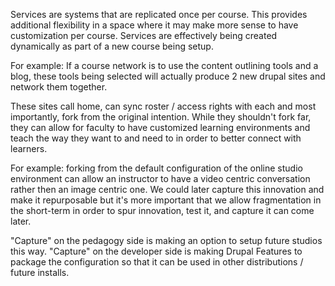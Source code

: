 Services are systems that are replicated once per course. This provides additional flexibility in a space where it may make more sense to have customization per course. Services are effectively being created dynamically as part of a new course being setup.

For example: If a course network is to use the content outlining tools and a blog, these tools being selected will actually produce 2 new drupal sites and network them together.

These sites call home, can sync roster / access rights with each and most importantly, fork from the original intention. While they shouldn't fork far, they can allow for faculty to have customized learning environments and teach the way they want to and need to in order to better connect with learners.

For example: forking from the default configuration of the online studio environment can allow an instructor to have a video centric conversation rather then an image centric one. We could later capture this innovation and make it repurposable but it's more important that we allow fragmentation in the short-term in order to spur innovation, test it, and capture it can come later.

"Capture" on the pedagogy side is making an option to setup future studios this way. "Capture" on the developer side is making Drupal Features to package the configuration so that it can be used in other distributions / future installs.
